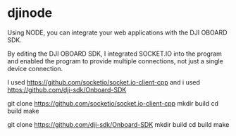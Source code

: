 # djinode
Using NODE, you can integrate your web applications with the DJI OBOARD SDK.

By editing the DJI OBOARD SDK, I integrated SOCKET.IO into the program and enabled the program to provide multiple connections, not just a single device connection.

I used https://github.com/socketio/socket.io-client-cpp and i used https://github.com/dji-sdk/Onboard-SDK

git clone https://github.com/socketio/socket.io-client-cpp
mkdir build
cd build
make

git clone https://github.com/dji-sdk/Onboard-SDK
mkdir build
cd build
make


